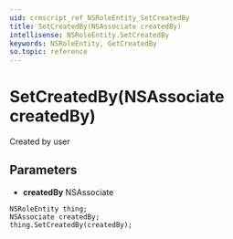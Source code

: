 ```yaml
---
uid: crmscript_ref_NSRoleEntity_SetCreatedBy
title: SetCreatedBy(NSAssociate createdBy)
intellisense: NSRoleEntity.SetCreatedBy
keywords: NSRoleEntity, GetCreatedBy
so.topic: reference
---
```


# SetCreatedBy(NSAssociate createdBy)

Created by user

## Parameters

* **createdBy** NSAssociate

```crmscript
NSRoleEntity thing;
NSAssociate createdBy;
thing.SetCreatedBy(createdBy);
```

